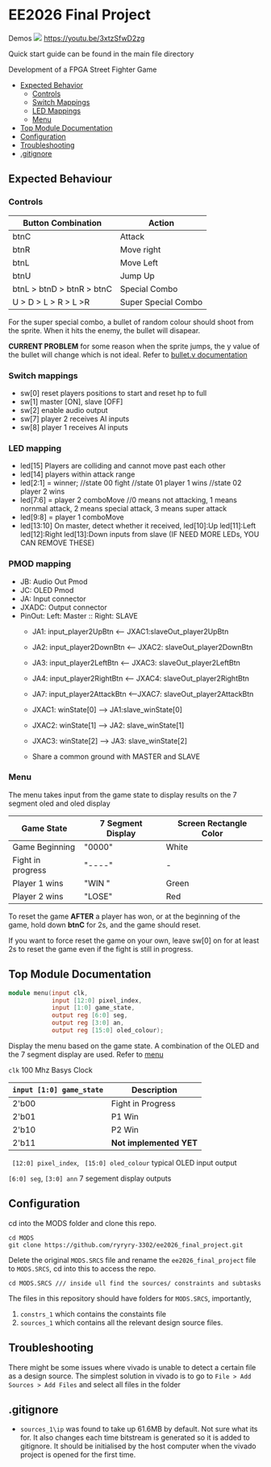 # EE2026 Final Project
Demos
![](https://github.com/ryryry-3302/ee2026_final_project/blob/main/ee2026demogif.gif)
https://youtu.be/3xtzSfwD2zg


Quick start guide can be found in the main file directory

Development of a FPGA Street Fighter Game


- [Expected Behavior](#expected-behaviour)
    - [Controls](#controls)
    - [Switch Mappings](#switch-mappings)
    - [LED Mappings](#led-mapping)
    - [Menu](#menu)
- [Top Module Documentation](#top-module-documentation)
- [Configuration](#configuration)
- [Troubleshooting](#troubleshooting)
- [.gitignore](#gitignore)

## Expected Behaviour

### Controls
| Button Combination       | Action         |
|--------------------------|----------------|
| btnC                     | Attack         |
| btnR                     | Move right     |
| btnL                     | Move Left      |
| btnU                     | Jump Up        |
| btnL > btnD > btnR > btnC | Special Combo |
| U > D > L > R > L >R     | Super Special  Combo |

For the super special combo, a bullet of random colour should shoot from the sprite. When it hits the enemy, the bullet will disapear.

**CURRENT PROBLEM** for some reason when the sprite jumps, the y value of the bullet will change which is not ideal. Refer to [bullet.v documentation](./sources_1/new/Graphics/README.md/#bullet)

### Switch mappings
- sw[0] reset players positions to start and reset hp to full
- sw[1] master [ON], slave [OFF]
- sw[2] enable audio output
- sw[7] player 2 receives AI inputs
- sw[8] player 1 receives AI inputs

### LED mapping
- led[15] Players are colliding and cannot move past each other
- led[14] players within attack range
- led[2:1] = winner; //state 00 fight //state 01 player 1 wins //state 02 player 2 wins
- led[7:6] = player 2 comboMove  //0 means not attacking, 1 means nornmal attack, 2 means special attack, 3 means super attack
- led[9:8] = player 1 comboMove
- led[13:10] On master, detect whether it received, led[10]:Up led[11]:Left led[12]:Right led[13]:Down inputs from slave (IF NEED MORE LEDs, YOU CAN REMOVE THESE)

### PMOD mapping
- JB: Audio Out Pmod
- JC: OLED Pmod
- JA: Input connector
- JXADC: Output connector
- PinOut: 
    Left: Master :: Right: SLAVE
    - JA1: input_player2UpBtn <-- JXAC1:slaveOut_player2UpBtn
    - JA2: input_player2DownBtn <-- JXAC2: slaveOut_player2DownBtn
    - JA3: input_player2LeftBtn <-- JXAC3: slaveOut_player2LeftBtn
    - JA4: input_player2RightBtn <-- JXAC4: slaveOut_player2RightBtn
    - JA7: input_player2AttackBtn <--JXAC7: slaveOut_player2AttackBtn

    - JXAC1: winState[0] --> JA1:slave_winState[0]
    - JXAC2: winState[1] --> JA2: slave_winState[1]
    - JXAC3: winState[2] --> JA3: slave_winState[2]
    - Share a common ground with MASTER and SLAVE

### Menu

The menu takes input from the game state to display results on the 7 segment oled and oled display

| Game State             | 7 Segment Display | Screen Rectangle Color |
|------------------------|-------------------|------------------------|
| Game Beginning         | "0000"            | White                  |
| Fight in progress      | "----"            | -                      |
| Player 1 wins          | "WIN "            | Green                  |
| Player 2 wins          | "LOSE"            | Red                    |

To reset the game **AFTER** a player has won, or at the beginning of the game, hold down **btnC** for 2s, and the game should reset.

If you want to force reset the game on your own, leave sw[0] on for at least 2s to reset the game even if the fight is still in progress.


## Top Module Documentation
```verilog
module menu(input clk,
            input [12:0] pixel_index,
            input [1:0] game_state,
            output reg [6:0] seg,
            output reg [3:0] an,
            output reg [15:0] oled_colour);
```

Display the menu based on the game state. A combination of the OLED and the 7 segment display are used. Refer to [menu](#menu)

`clk` 100 Mhz Basys Clock

| `input [1:0] game_state` | Description              |
|--------------------------|--------------------------|
| 2'b00                    | Fight in Progress        |
| 2'b01                    | P1 Win                   |
| 2'b10                    | P2 Win                   |
| 2'b11                    | **Not implemented YET**  |

` [12:0] pixel_index`, ` [15:0] oled_colour` typical OLED input output

`[6:0] seg`, `[3:0] ann` 7 segement display outputs



## Configuration
cd into the MODS folder and clone this repo.
```
cd MODS
git clone https://github.com/ryryry-3302/ee2026_final_project.git
```
Delete the original `MODS.SRCS` file and rename the `ee2026_final_project` file to `MODS.SRCS`, cd into this to access the repo.
```
cd MODS.SRCS /// inside ull find the sources/ constraints and subtasks
```
The files in this repository should have folders for `MODS.SRCS`, importantly, 
1. `constrs_1` which contains the constaints file
2. `sources_1` which contains all the relevant design source files.

## Troubleshooting
There might be some issues where vivado is unable to detect a certain file as a design source. The simplest solution in vivado is to go to `File > Add Sources > Add Files` and select all files in the folder

## .gitignore
- `sources_1\ip` was found to take up 61.6MB by default. Not sure what its for. It also changes each time bitstream is generated so it is added to gitignore. It should be initialised by the host computer when the vivado project is opened for the first time.
